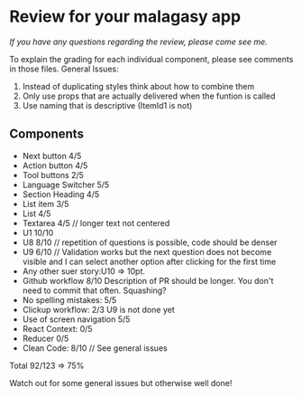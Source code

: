 # Review for your malagasy app

_If you have any questions regarding the review, please come see me._

To explain the grading for each individual component, please see comments in those files.
General Issues:

1. Instead of duplicating styles think about how to combine them
2. Only use props that are actually delivered when the funtion is called
3. Use naming that is descriptive (ItemId1 is not)

## Components

- Next button 4/5
- Action button 4/5
- Tool buttons 2/5
- Language Switcher 5/5
- Section Heading 4/5
- List item 3/5
- List 4/5
- Textarea 4/5 // longer text not centered
- U1 10/10 
- U8 8/10 // repetition of questions is possible, code should be denser
- U9 6/10 // Validation works but the next question does not become visible and I can select another option after clicking for the first time 
- Any other suer story:U10 => 10pt.
- Github workflow 8/10 Description of PR should be longer. You don't need to commit that often. Squashing?
- No spelling mistakes: 5/5
- Clickup workflow: 2/3 U9 is not done yet
- Use of screen navigation 5/5
- React Context: 0/5
- Reducer 0/5
- Clean Code: 8/10 // See general issues

Total 92/123 => 75%   

Watch out for some general issues but otherwise well done!



